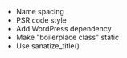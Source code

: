 * Name spacing
* PSR code style
* Add WordPress dependency
* Make "boilerplace class" static
* Use sanatize_title()